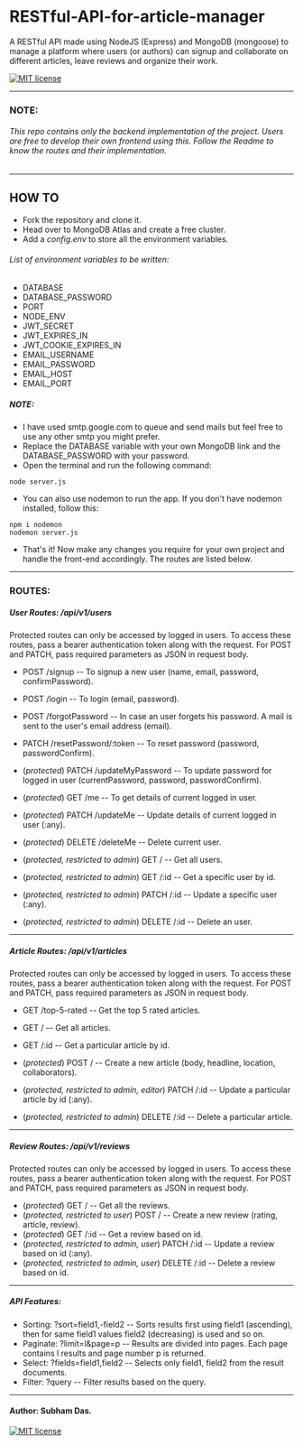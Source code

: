 # RESTful-API-for-article-manager

A RESTful API made using NodeJS (Express) and MongoDB (mongoose) to manage a platform where users (or authors) can signup and collaborate on different articles, leave reviews and organize their work. 

[![MIT license](https://img.shields.io/badge/License-MIT-blue.svg)](https://lbesson.mit-license.org/)

------------------------------------------------------------------------------------------------------------------------------------------
### NOTE: 

###### This repo contains only the backend implementation of the project. Users are free to develop their own frontend using this. Follow the Readme to know the routes and their implementation.

-------------------------------------------------------------------------------------------------------------------------------------

## HOW TO

- Fork the repository and clone it.
- Head over to MongoDB Atlas and create a free cluster.
- Add a *config.env* to store all the environment variables.
###### List of environment variables to be written:
- DATABASE
- DATABASE_PASSWORD
- PORT
- NODE_ENV
- JWT_SECRET
- JWT_EXPIRES_IN
- JWT_COOKIE_EXPIRES_IN
- EMAIL_USERNAME
- EMAIL_PASSWORD
- EMAIL_HOST
- EMAIL_PORT

##### NOTE: 
- I have used smtp.google.com to queue and send mails but feel free to use any other smtp you might prefer. 
- Replace the DATABASE variable with your own MongoDB link and the DATABASE_PASSWORD with your password.
- Open the terminal and run the following command:
```
node server.js
```
- You can also use nodemon to run the app. If you don't have nodemon installed, follow this:
```
npm i nodemon
nodemon server.js
```
- That's it! Now make any changes you require for your own project and handle the front-end accordingly. The routes are listed below.

--------------------------------------------------------------------------------------------------------------

### ROUTES:

##### User Routes: /api/v1/users

Protected routes can only be accessed by logged in users. To access these routes, pass a bearer authentication token along with the request.
For POST and PATCH, pass required parameters as JSON in request body.

- POST /signup                  -- To signup a new user (name, email, password, confirmPassword).
- POST /login                   -- To login (email, password).
- POST /forgotPassword          -- In case an user forgets his password. A mail is sent to the user's email address (email).
- PATCH /resetPassword/:token   -- To reset password (password, passwordConfirm).

- (*protected*) PATCH /updateMyPassword -- To update password for logged in user (currentPassword, password, passwordConfirm).
- (*protected*) GET /me                 -- To get details of current logged in user.
- (*protected*) PATCH /updateMe         -- Update details of current logged in user (:any).
- (*protected*) DELETE /deleteMe        -- Delete current user.

- (*protected, restricted to admin*) GET /        -- Get all users.
- (*protected, restricted to admin*) GET /:id     -- Get a specific user by id.
- (*protected, restricted to admin*) PATCH /:id   -- Update a specific user (:any).
- (*protected, restricted to admin*) DELETE /:id  -- Delete an user.

------------------------------------------------------------------------------------------------------------------------------------

##### Article Routes: /api/v1/articles

Protected routes can only be accessed by logged in users. To access these routes, pass a bearer authentication token along with the request.
For POST and PATCH, pass required parameters as JSON in request body.

- GET /top-5-rated                                      -- Get the top 5 rated articles.
- GET /                                                 -- Get all articles.
- GET /:id                                              -- Get a particular article by id.

- (*protected*) POST /                                    -- Create a new article (body, headline, location, collaborators).
- (*protected, restricted to admin, editor*)  PATCH /:id  -- Update a particular article by id (:any).
- (*protected, restricted to admin*) DELETE /:id          -- Delete a particular article.

--------------------------------------------------------------------------------------------------------------------------------------

##### Review Routes: /api/v1/reviews

Protected routes can only be accessed by logged in users. To access these routes, pass a bearer authentication token along with the request.
For POST and PATCH, pass required parameters as JSON in request body.

- (*protected*) GET /                                   -- Get all the reviews.
- (*protected, restricted to user*) POST /              -- Create a new review (rating, article, review).
- (*protected*) GET /:id                                -- Get a review based on id.
- (*protected, restricted to admin, user*) PATCH /:id   -- Update a review based on id (:any).
- (*protected, restricted to admin, user*) DELETE /:id  -- Delete a review based on id.

-----------------------------------------------------------------------------------------------------------------------------------------

##### API Features: 

- Sorting: ?sort=field1,-field2       --  Sorts results first using field1 (ascending), then for same field1 values field2 (decreasing) is used and so on.
- Paginate: ?limit=l&page=p           --  Results are divided into pages. Each page contains l results and page number p is returned.
- Select: ?fields=field1,field2       --  Selects only field1, field2 from the result documents.
- Filter: ?query                      --  Filter results based on the query.

---------------------------------------------------------------------------------------------------------------------------------------------

#### Author: Subham Das.

[![MIT license](https://img.shields.io/badge/License-MIT-blue.svg)](https://lbesson.mit-license.org/)
